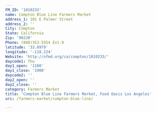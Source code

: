 ```yaml
---
FM_ID: '1010233'
name: Compton Blue Line Farmers Market
address_1: 101 E Palmer Street
address_2: ''
City: Compton
State: California
Zip: '90220'
Phone: (888)353-5554 Ext.9
latitude: '33.8979'
longitude: '-118.224'
Website: 'http://nfmd.org/ca/compton/1010233/'
daycode1: Thu
day1_open: '1100'
day1_close: '1900'
daycode2: ''
day2_open: ''
day2_close: ''
category: Farmers Market
title: 'Compton Blue Line Farmers Market, Food Oasis Los Angeles'
uri: /farmers-market/compton-blue-line/

---
```

